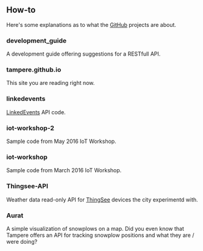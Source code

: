 ## How-to

Here's some explanations as to what the [GitHub](https://github.com/Tampere) projects are about.

### development_guide

A development guide offering suggestions for a RESTfull API.

### tampere.github.io

This site you are reading right now.

### linkedevents

[LinkedEvents](/linkedevents) API code.

### iot-workshop-2

Sample code from May 2016 IoT Workshop.

### iot-workshop

Sample code from March 2016 IoT Workshop.

### Thingsee-API

Weather data read-only API for [ThingSee](http://www.thingsee.com) devices the city experimentd with.

### Aurat

A simple visualization of snowplows on a map. Did you even know that Tampere offers an API for tracking snowplow positions and what they are / were doing?
